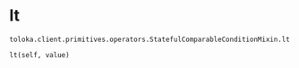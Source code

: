 # lt
`toloka.client.primitives.operators.StatefulComparableConditionMixin.lt`

```
lt(self, value)
```

